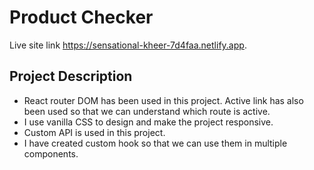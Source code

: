 # Product Checker

Live site link  https://sensational-kheer-7d4faa.netlify.app.

## Project Description
* React router DOM has been used in this project. Active link has also been used so that we can understand which route is active. 
* I use vanilla CSS to design and make the project responsive. 
* Custom API is used in this project. 
* I have created custom hook so that we can use them in multiple components.  